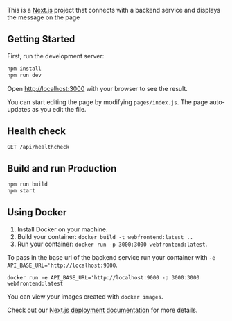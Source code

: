 This is a [Next.js](https://nextjs.org/) project that connects with a backend service and displays the message on the page

## Getting Started

First, run the development server:

```bash
npm install
npm run dev
```

Open [http://localhost:3000](http://localhost:3000) with your browser to see the result.

You can start editing the page by modifying `pages/index.js`. The page auto-updates as you edit the file.

## Health check

```
GET /api/healthcheck
```

## Build and run Production

```bash
npm run build
npm start
```

## Using Docker

1. Install Docker on your machine.
2. Build your container: `docker build -t webfrontend:latest ..`
3. Run your container: `docker run -p 3000:3000 webfrontend:latest`.

To pass in the base url of the backend service run your container with `-e API_BASE_URL='http://localhost:9000`.

```
docker run -e API_BASE_URL='http://localhost:9000 -p 3000:3000 webfrontend:latest
```

You can view your images created with `docker images`.

Check out our [Next.js deployment documentation](https://nextjs.org/docs/deployment) for more details.
